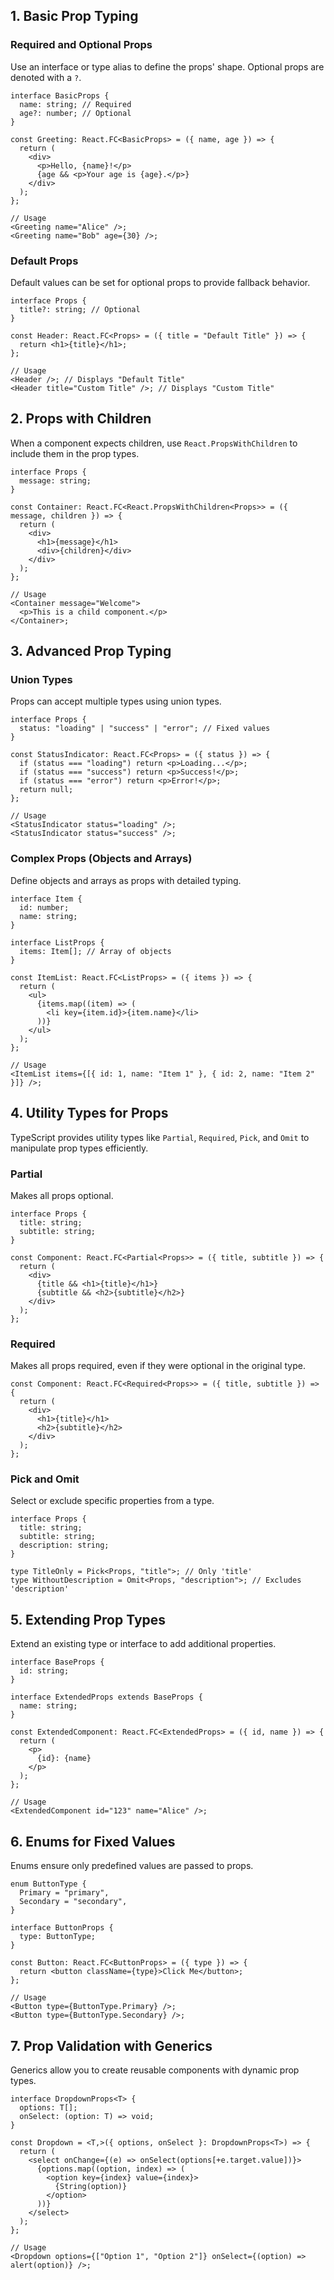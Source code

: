 ## **1. Basic Prop Typing**

### **Required and Optional Props**
Use an interface or type alias to define the props' shape. Optional props are denoted with a `?`.

```tsx
interface BasicProps {
  name: string; // Required
  age?: number; // Optional
}

const Greeting: React.FC<BasicProps> = ({ name, age }) => {
  return (
    <div>
      <p>Hello, {name}!</p>
      {age && <p>Your age is {age}.</p>}
    </div>
  );
};

// Usage
<Greeting name="Alice" />;
<Greeting name="Bob" age={30} />;
```

### **Default Props**
Default values can be set for optional props to provide fallback behavior.

```tsx
interface Props {
  title?: string; // Optional
}

const Header: React.FC<Props> = ({ title = "Default Title" }) => {
  return <h1>{title}</h1>;
};

// Usage
<Header />; // Displays "Default Title"
<Header title="Custom Title" />; // Displays "Custom Title"
```

## **2. Props with Children**

When a component expects children, use `React.PropsWithChildren` to include them in the prop types.

```tsx
interface Props {
  message: string;
}

const Container: React.FC<React.PropsWithChildren<Props>> = ({ message, children }) => {
  return (
    <div>
      <h1>{message}</h1>
      <div>{children}</div>
    </div>
  );
};

// Usage
<Container message="Welcome">
  <p>This is a child component.</p>
</Container>;
```

## **3. Advanced Prop Typing**

### **Union Types**
Props can accept multiple types using union types.

```tsx
interface Props {
  status: "loading" | "success" | "error"; // Fixed values
}

const StatusIndicator: React.FC<Props> = ({ status }) => {
  if (status === "loading") return <p>Loading...</p>;
  if (status === "success") return <p>Success!</p>;
  if (status === "error") return <p>Error!</p>;
  return null;
};

// Usage
<StatusIndicator status="loading" />;
<StatusIndicator status="success" />;
```

### **Complex Props (Objects and Arrays)**
Define objects and arrays as props with detailed typing.

```tsx
interface Item {
  id: number;
  name: string;
}

interface ListProps {
  items: Item[]; // Array of objects
}

const ItemList: React.FC<ListProps> = ({ items }) => {
  return (
    <ul>
      {items.map((item) => (
        <li key={item.id}>{item.name}</li>
      ))}
    </ul>
  );
};

// Usage
<ItemList items={[{ id: 1, name: "Item 1" }, { id: 2, name: "Item 2" }]} />;
```

## **4. Utility Types for Props**

TypeScript provides utility types like `Partial`, `Required`, `Pick`, and `Omit` to manipulate prop types efficiently.

### **Partial**
Makes all props optional.

```tsx
interface Props {
  title: string;
  subtitle: string;
}

const Component: React.FC<Partial<Props>> = ({ title, subtitle }) => {
  return (
    <div>
      {title && <h1>{title}</h1>}
      {subtitle && <h2>{subtitle}</h2>}
    </div>
  );
};
```

### **Required**
Makes all props required, even if they were optional in the original type.

```tsx
const Component: React.FC<Required<Props>> = ({ title, subtitle }) => {
  return (
    <div>
      <h1>{title}</h1>
      <h2>{subtitle}</h2>
    </div>
  );
};
```

### **Pick and Omit**
Select or exclude specific properties from a type.

```tsx
interface Props {
  title: string;
  subtitle: string;
  description: string;
}

type TitleOnly = Pick<Props, "title">; // Only 'title'
type WithoutDescription = Omit<Props, "description">; // Excludes 'description'
```

## **5. Extending Prop Types**

Extend an existing type or interface to add additional properties.

```tsx
interface BaseProps {
  id: string;
}

interface ExtendedProps extends BaseProps {
  name: string;
}

const ExtendedComponent: React.FC<ExtendedProps> = ({ id, name }) => {
  return (
    <p>
      {id}: {name}
    </p>
  );
};

// Usage
<ExtendedComponent id="123" name="Alice" />;
```

## **6. Enums for Fixed Values**

Enums ensure only predefined values are passed to props.

```tsx
enum ButtonType {
  Primary = "primary",
  Secondary = "secondary",
}

interface ButtonProps {
  type: ButtonType;
}

const Button: React.FC<ButtonProps> = ({ type }) => {
  return <button className={type}>Click Me</button>;
};

// Usage
<Button type={ButtonType.Primary} />;
<Button type={ButtonType.Secondary} />;
```

## **7. Prop Validation with Generics**

Generics allow you to create reusable components with dynamic prop types.

```tsx
interface DropdownProps<T> {
  options: T[];
  onSelect: (option: T) => void;
}

const Dropdown = <T,>({ options, onSelect }: DropdownProps<T>) => {
  return (
    <select onChange={(e) => onSelect(options[+e.target.value])}>
      {options.map((option, index) => (
        <option key={index} value={index}>
          {String(option)}
        </option>
      ))}
    </select>
  );
};

// Usage
<Dropdown options={["Option 1", "Option 2"]} onSelect={(option) => alert(option)} />;
```
